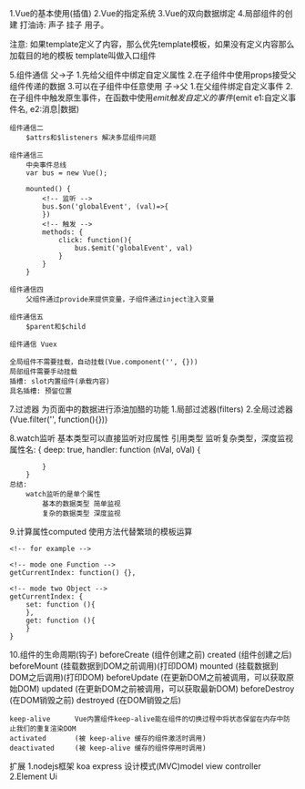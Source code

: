 1.Vue的基本使用(插值)
2.Vue的指定系统
3.Vue的双向数据绑定
4.局部组件的创建
	打油诗: 声子 挂子 用子。

注意: 如果template定义了内容，那么优先template模板，如果没有定义内容那么加载目的地的模板
template叫做入口组件

5.组件通信
	父->子
		1.先给父组件中绑定自定义属性
		2.在子组件中使用props接受父组件传递的数据
		3.可以在子组件中任意使用
	子->父
		1.在父组件绑定自定义事件
		2.在子组件中触发原生事件，在函数中使用$emit触发自定义的事件($emit e1:自定义事件名, e2:消息|数据)

	组件通信二
		$attrs和$listeners 解决多层组件问题

	组件通信三
		中央事件总线
		var bus = new Vue();

		mounted() {
			<!-- 监听 -->
			bus.$on('globalEvent', (val)=>{
			})
			<!-- 触发 -->
			methods: {
				click: function(){
					bus.$emit('globalEvent', val)
				}
			}
		}

	组件通信四
		父组件通过provide来提供变量，子组件通过inject注入变量

	组件通信五
		$parent和$child

	组件通信 Vuex

	全局组件不需要挂载，自动挂载(Vue.component('', {}))
	局部组件需要手动挂载
	插槽: slot内置组件(承载内容)
	具名插槽: 预留位置

7.过滤器
	为页面中的数据进行添油加醋的功能
	1.局部过滤器(filters)
	2.全局过滤器(Vue.filter('', function(){}))

8.watch监听
	基本类型可以直接监听对应属性
	引用类型
		监听复杂类型，深度监视
		属性名: {
			deep: true,
			handler: function (nVal, oVal) {

			}
		}
	总结:
		watch监听的是单个属性
			基本的数据类型 简单监视
			复杂的数据类型 深度监视

9.计算属性computed
	使用方法代替繁琐的模板运算

	<!-- for example -->

	<!-- mode one Function -->
	getCurrentIndex: function() {},
	
	<!-- mode two Object -->
	getCurrentIndex: {
		set: function (){
		},
		get: function (){
		}
	}

10.组件的生命周期(钩子)
	beforeCreate	(组件创建之前)
	created			(组件创建之后)
	beforeMount		(挂载数据到DOM之前调用)(打印DOM)
	mounted			(挂载数据到DOM之后调用)(打印DOM)
	beforeUpdate	(在更新DOM之前被调用，可以获取原始DOM)
	updated			(在更新DOM之前被调用，可以获取最新DOM)
	beforeDestroy	(在DOM销毁之前)
	destroyed		(在DOM销毁之后)

	keep-alive		Vue内置组件keep-alive能在组件的切换过程中将状态保留在内存中防止我们的重复渲染DOM
	activated		(被 keep-alive 缓存的组件激活时调用)
	deactivated		(被 keep-alive 缓存的组件停用时调用)

扩展
	1.nodejs框架
		koa
		express
			设计模式(MVC)model view controller
	2.Element Ui